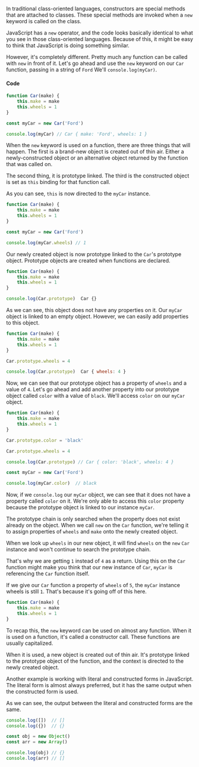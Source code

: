 In traditional class-oriented languages, constructors are special methods that are attached to classes. These special methods are invoked when a `new` keyword is called on the class.

JavaScript has a `new` operator, and the code looks basically identical to what you see in those class-oriented languages. Because of this, it might be easy to think that JavaScript is doing something similar.

However, it's completely different. Pretty much any function can be called with `new` in front of it. Let's go ahead and use the `new` keyword on our `Car` function, passing in a string of `Ford` We'll `console.log(myCar)`.

#### Code
```javascript
function Car(make) {
    this.make = make
    this.wheels = 1
}

const myCar = new Car('Ford')

console.log(myCar) // Car { make: 'Ford', wheels: 1 }
```

When the `new` keyword is used on a function, there are three things that will happen. The first is a brand-new object is created out of thin air. Either a newly-constructed object or an alternative object returned by the function that was called on.

The second thing, it is prototype linked. The third is the constructed object is set as `this` binding for that function call.

As you can see, `this` is now directed to the `myCar` instance. 

```javascript
function Car(make) {
    this.make = make
    this.wheels = 1
}

const myCar = new Car('Ford')

console.log(myCar.wheels) // 1
```

Our newly created object is now prototype linked to the `Car`'s prototype object. Prototype objects are created when functions are declared.

```javascript
function Car(make) {
    this.make = make
    this.wheels = 1
}

console.log(Car.prototype)  Car {}

```

As we can see, this object does not have any properties on it. Our `myCar` object is linked to an empty object. However, we can easily add properties to this object.

```javascript
function Car(make) {
    this.make = make
    this.wheels = 1
}

Car.prototype.wheels = 4

console.log(Car.prototype)  Car { wheels: 4 }

```

Now, we can see that our prototype object has a property of `wheels` and a value of `4`. Let's go ahead and add another property into our prototype object called `color` with a value of `black`. We'll access `color` on our `myCar` object.

```javascript
function Car(make) {
    this.make = make
    this.wheels = 1
}

Car.prototype.color = 'black'

Car.prototype.wheels = 4

console.log(Car.prototype) // Car { color: 'black', wheels: 4 }

const myCar = new Car('Ford')

console.log(myCar.color)  // black

```

Now, if we `console.log` our `myCar` object, we can see that it does not have a property called `color` on it. We're only able to access this `color` property because the prototype object is linked to our instance `myCar`.

The prototype chain is only searched when the property does not exist already on the object. When we call `new` on the `Car` function, we're telling it to assign properties of `wheels` and `make` onto the newly created object.

When we look up `wheels` in our new object, it will find `wheels` on the `new` `Car` instance and won't continue to search the prototype chain.

That's why we are getting `1` instead of `4` as a return. Using this on the `Car` function might make you think that our new instance of `Car`, `myCar` is referencing the `Car` function itself.

If we give our `Car` function a property of `wheels` of `5`, the `myCar` instance wheels is still `1`. That's because it's going off of this here.

```javascript
function Car(make) {
    this.make = make
    this.wheels = 1
}
```

To recap this, the `new` keyword can be used on almost any function. When it is used on a function, it's called a constructor call. These functions are usually capitalized.

When it is used, a new object is created out of thin air. It's prototype linked to the prototype object of the function, and the context is directed to the newly created object.

Another example is working with literal and constructed forms in JavaScript. The literal form is almost always preferred, but it has the same output when the constructed form is used.

As we can see, the output between the literal and constructed forms are the same.

```javascript
console.log([])  // []
console.log({})  // {}

const obj = new Object()
const arr = new Array()

console.log(obj) // {}
console.log(arr) // []
```